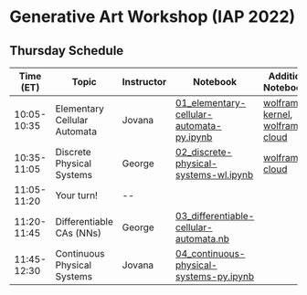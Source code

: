 # Generative Art Workshop (IAP 2022)

## Thursday Schedule

| Time (ET)     | Topic                        | Instructor     | Notebook       | Additional Notebook(s) |
| -----------   | ---------------------------- | -------------- |--------------- | ---------------------- |
| 10:05-10:35   | Elementary Cellular Automata | Jovana         | [01_elementary-cellular-automata-py.ipynb](https://github.com/gvarnavi/generative-art-iap/blob/master/01.27-Thursday/01_elementary-cellular-automata-py.ipynb) | [wolfram-kernel](https://github.com/gvarnavi/generative-art-iap/blob/master/01.27-Thursday/01X_elementary-cellular-automata-wl.ipynb), [wolfram-cloud](https://www.wolframcloud.com/obj/gvarnavi/Published/01X_elementary-cellular-automata.nb) |
| 10:35-11:05   | Discrete Physical Systems    | George         | [02_discrete-physical-systems-wl.ipynb](https://github.com/gvarnavi/generative-art-iap/blob/master/01.27-Thursday/02_discrete-physical-systems-wl.ipynb) | [wolfram-cloud](https://www.wolframcloud.com/obj/gvarnavi/Published/02X_discrete-physical-systems.nb) |
| 11:05-11:20   | Your turn!                 | --           | | |
| 11:20-11:45   | Differentiable CAs (NNs)     | George         | [03_differentiable-cellular-automata.nb](https://www.wolframcloud.com/obj/gvarnavi/Published/03_differentiable-cellular-automata.nb)| |
| 11:45-12:30   | Continuous Physical Systems  | Jovana         |[04_continuous-physical-systems-py.ipynb](https://github.com/gvarnavi/generative-art-iap/blob/master/01.27-Thursday/04_continuous-physical-systems-py.ipynb)| |

